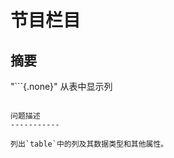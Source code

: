 节目栏目
============

摘要
--------

"```{.none}"
从表中显示列
```

问题描述
-----------

列出`table`中的列及其数据类型和其他属性。
